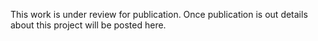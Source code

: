 This work is under review for publication. Once publication is out details about this project will be posted here. 
